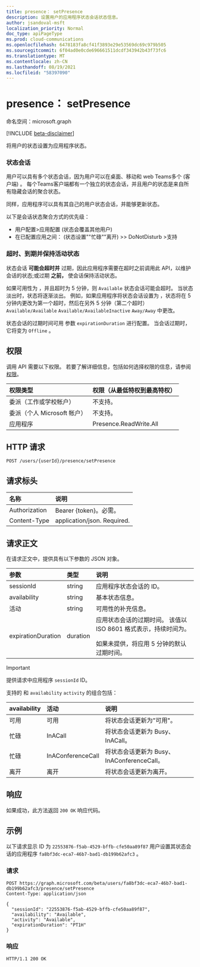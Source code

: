 ```yaml
---
title: presence： setPresence
description: 设置用户的应用程序状态会话状态信息。
author: jsandoval-msft
localization_priority: Normal
doc_type: apiPageType
ms.prod: cloud-communications
ms.openlocfilehash: 6478183fa8cf41f3893e29e53569dc69c979b505
ms.sourcegitcommit: 6f04ad0e0cde696661511dcdf343942b43f73fc6
ms.translationtype: MT
ms.contentlocale: zh-CN
ms.lasthandoff: 08/19/2021
ms.locfileid: "58397090"
---
```

# <a name="presence-setpresence"></a>presence： setPresence

命名空间：microsoft.graph

[!INCLUDE [beta-disclaimer](../../includes/beta-disclaimer.md)]

将用户的状态设置为应用程序状态。

### <a name="presence-sessions"></a>状态会话
用户可以具有多个状态会话，因为用户可以在桌面、移动和 web Teams多个 (客户端) 。 每个Teams客户端都有一个独立的状态会话，并且用户的状态是来自所有隐藏会话的聚合状态。

同样，应用程序可以具有其自己的用户状态会话，并能够更新状态。

以下是会话状态聚合方式的优先级：
* 用户配置>应用配置 (状态会覆盖其他用户) 
* 在已配置应用之间： (状态设置""忙碌""离开) >> DoNotDisturb >支持

### <a name="timeout-expiration-and-keep-alive"></a>超时、到期并保持活动状态
状态会话 **可能会超时并** 过期，因此应用程序需要在超时之前调用此 API，以维护会话的状态;或过期 **之前，** 使会话保持活动状态。

如果可用性为 ，并且超时为 5 分钟，则 `Available` 状态会话可能会超时。 当状态淡出时，状态将逐渐淡出。 例如，如果应用程序将状态会话设置为 ，状态将在 5 分钟内更改为第一个超时，然后在另外 5 分钟（第二个超时） `Available/Available` `Available/AvailableInactive` `Away/Away` 中更改。

状态会话的过期时间可用 参数 `expirationDuration` 进行配置。 当会话过期时，它将变为 `Offline` 。

## <a name="permissions"></a>权限
调用 API 需要以下权限。 若要了解详细信息，包括如何选择权限的信息，请参阅[权限](/graph/permissions-reference)。

| 权限类型                        | 权限（从最低特权到最高特权） |
| :------------------------------------- | :------------------------------------------ |
| 委派（工作或学校帐户）     | 不支持。                              |
| 委派（个人 Microsoft 帐户） | 不支持。                              |
| 应用程序                            | Presence.ReadWrite.All                      |

## <a name="http-request"></a>HTTP 请求
<!-- { "blockType": "ignored" } -->
```http
POST /users/{userId}/presence/setPresence
```
## <a name="request-headers"></a>请求标头
| 名称          | 说明                 |
| :------------ | :-------------------------- |
| Authorization | Bearer {token}。必需。   |
| Content-Type  | application/json. Required. |

## <a name="request-body"></a>请求正文

在请求正文中，提供具有以下参数的 JSON 对象。

| 参数          | 类型     | 说明                                                                                            |
| :----------------- | :------- | :----------------------------------------------------------------------------------------------------- |
| sessionId          | string   | 应用程序状态会话的 ID。                                                          |
| availability       | string   | 基本状态信息。                                                                         |
| 活动           | string   | 可用性的补充信息。                                                          |
| expirationDuration | duration | 应用状态会话的过期时间。 该值以 ISO 8601 格式表示，持续时间为。</p>如果未提供，将应用 5 分钟的默认过期时间。 |

> [!IMPORTANT]
>
> 提供请求中应用程序 `sessionId` ID。

支持的 和 `availability` `activity` 的组合包括：

| availability | 活动          | 说明                                              |
| :----------- | :---------------- | :------------------------------------------------------- |
| 可用    | 可用         | 将状态会话更新为"可用"。               |
| 忙碌         | InACall           | 将状态会话更新为 Busy、InACall。           |
| 忙碌         | InAConferenceCall | 将状态会话更新为 Busy、InAConferenceCall。 |
| 离开         | 离开              | 将状态会话更新为离开。                    |

## <a name="response"></a>响应
如果成功，此方法返回 `200 OK` 响应代码。

## <a name="examples"></a>示例
以下请求显示 ID 为 `22553876-f5ab-4529-bffb-cfe50aa89f87` 用户设置其状态会话的应用程序 `fa8bf3dc-eca7-46b7-bad1-db199b62afc3` 。

### <a name="request"></a>请求


<!-- {
  "blockType": "request",
  "name": "set-presence"
}-->

```msgraph-interactive
POST https://graph.microsoft.com/beta/users/fa8bf3dc-eca7-46b7-bad1-db199b62afc3/presence/setPresence
Content-Type: application/json

{
  "sessionId": "22553876-f5ab-4529-bffb-cfe50aa89f87",
  "availability": "Available",
  "activity": "Available",
  "expirationDuration": "PT1H"
}
```

### <a name="response"></a>响应

<!-- {
  "blockType": "response",
  "truncated": true
} -->
```http
HTTP/1.1 200 OK
```
